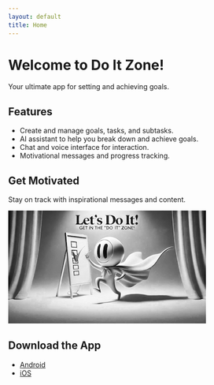 ```yaml
---
layout: default
title: Home
---
```


# Welcome to Do It Zone!

Your ultimate app for setting and achieving goals.

## Features

- Create and manage goals, tasks, and subtasks.
- AI assistant to help you break down and achieve goals.
- Chat and voice interface for interaction.
- Motivational messages and progress tracking.

## Get Motivated

Stay on track with inspirational messages and content.

![Motivational Image](assets/images/do_it.png)

## Download the App

- [Android](https://play.google.com/store/apps/details?id=com.humanquest.doItZone)
- [iOS](https://apps.apple.com/us/app/do-it-zone/id123456789)
